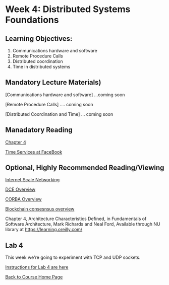 # Week 4: Distributed Systems Foundations

## Learning Objectives:
1. Communications hardware and software
1. Remote Procedure Calls
1. Distributed coordination
1. Time in distributed systems


## Mandatory Lecture Materials)
[Communications hardware and software] ...coming soon

[Remote Procedure Calls] .... coming soon

[Distributed Coordination and Time] ... coming soon


## Manadatory Reading

[Chapter 4](https://github.com/gortonator/bsds-6650/blob/master/reading/chapter-4.pdf)

[Time Services at FaceBook](https://engineering.fb.com/production-engineering/ntp-service/)

## Optional, Highly Recommended Reading/Viewing

[Internet Scale Networking](https://en.wikipedia.org/wiki/Tier_1_network#List_of_Tier_1_networks)

[DCE Overview](http://www.opengroup.org/dce/)

[CORBA Overview](http://www.corba.org)

[Blockchain consesnsus overview](https://medium.com/@chrshmmmr/consensus-in-blockchain-systems-in-short-691fc7d1fefe)

Chapter 4, Architecture Characteristics Defined, in Fundamentals of Software Architecture, Mark Richards and Neal Ford, Available through NU library at https://learning.oreilly.com/

## Lab 4
This week we're going to experiment with TCP and UDP sockets.

[Instructions for Lab 4 are here](https://gortonator.github.io/bsds-6650/labs/lab-4)


[Back to Course Home Page](https://gortonator.github.io/bsds-6650/)

